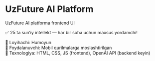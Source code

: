 <!-- Trigger Pages rebuild -->
# UzFuture AI Platform
UzFuture AI platforma frontend UI

✅ 25 ta sun’iy intellekt — har bir soha uchun maxsus yordamchi!

👤 Loyihachi: Humoyun  
📱 Foydalanuvchi: Mobil qurilmalarga moslashtirilgan  
🧠 Texnologiya: HTML, CSS, JS (frontend), OpenAI API (backend keyin)
